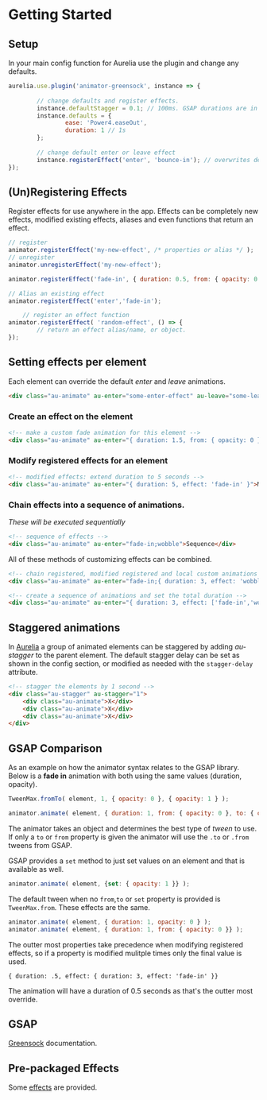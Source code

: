 # Getting Started

## Setup

In your main config function for Aurelia use the plugin and change any defaults.
```javascript
aurelia.use.plugin('animator-greensock', instance => {
        
        // change defaults and register effects.
        instance.defaultStagger = 0.1; // 100ms. GSAP durations are in seconds
        instance.defaults = {
                ease: 'Power4.easeOut',
                duration: 1 // 1s
        };
        
        // change default enter or leave effect
        instance.registerEffect('enter', 'bounce-in'); // overwrites default enter animation
});
```

## (Un)Registering Effects

Register effects for use anywhere in the app. Effects can be completely new effects, modified existing effects, aliases and even functions that return an effect.

```javascript
// register
animator.registerEffect('my-new-effect', /* properties or alias */ );
// unregister
animator.unregisterEffect('my-new-effect'); 
```

```javascript
animator.registerEffect('fade-in', { duration: 0.5, from: { opacity: 0 } );

// Alias an existing effect
animator.registerEffect('enter','fade-in');
```

```javascript
    // register an effect function
animator.registerEffect( 'random-effect', () => {
        // return an effect alias/name, or object.
});
```

## Setting effects per element

Each element can override the default _enter_ and _leave_ animations.

```html
<div class="au-animate" au-enter="some-enter-effect" au-leave="some-leave-effect">Customized</div>
```

### Create an effect on the element 
```html
<!-- make a custom fade animation for this element -->
<div class="au-animate" au-enter="{ duration: 1.5, from: { opacity: 0 }, to: { opacity: .6 } }">Faded</div>
```

### Modify registered effects for an element
```html
<!-- modified effects: extend duration to 5 seconds -->
<div class="au-animate" au-enter="{ duration: 5, effect: 'fade-in' }">Modified</div>
```

### Chain effects into a sequence of animations.
_These will be executed sequentially_
```html
<!-- sequence of effects -->
<div class="au-animate" au-enter="fade-in;wobble">Sequence</div>
```

All of these methods of customizing effects can be combined.
```html
<!-- chain registered, modified registered and local custom animations !-->
<div class="au-animate" au-enter="fade-in;{ duration: 3, effect: 'wobble' };{ duration: 1, to: { x: '+=20' } }">Mix</div>

<!-- create a sequence of animations and set the total duration -->
<div class="au-animate" au-enter="{ duration: 3, effect: ['fade-in','wobble'] }">3 seconds-ish</div>  
```

## Staggered animations

In [Aurelia](http://aurelia.io) a group of animated elements can be staggered by adding _au-stagger_ to the parent element. The default stagger delay can be set as shown in the config section, or modified as needed with the `stagger-delay` attribute.

```html
<!-- stagger the elements by 1 second -->
<div class="au-stagger" au-stagger="1">
    <div class="au-animate">X</div>
    <div class="au-animate">X</div>
    <div class="au-animate">X</div>
</div>
```

## GSAP Comparison

As an example on how the animator syntax relates to the GSAP library. Below is a **fade in** animation with both using the same values (duration, opacity).

```javascript
TweenMax.fromTo( element, 1, { opacity: 0 }, { opacity: 1 } );
```

```javascript
animator.animate( element, { duration: 1, from: { opacity: 0 }, to: { opacity: 1 } } );
```

The animator takes an object and determines the best type of _tween_ to use. If only a `to` or `from` property is given the animator will use the `.to` or `.from` tweens from GSAP. 

GSAP provides a `set` method to just set values on an element and that is available as well.
```javascript
animator.animate( element, {set: { opacity: 1 }} );
```

The default tween when no `from`,`to` or `set` property is provided is `TweenMax.from`. These effects are the same.
```javascript
animator.animate( element, { duration: 1, opacity: 0 } );
animator.animate( element, { duration: 1, from: { opacity: 0 }} );
```  

The outter most properties take precedence when modifying registered effects, so if a property is modified mulitple times only the final value is used.

`{ duration: .5, effect: { duration: 3, effect: 'fade-in' }}`

The animation will have a duration of 0.5 seconds as that's the outter most override.


## GSAP

[Greensock](http://greensock.com/docs/#/HTML5/) documentation. 

## Pre-packaged Effects

Some [effects](src/effects.js) are provided.
